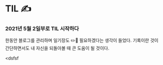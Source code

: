 # TIL ✍️



### 2021년 5월 2일부로 TIL 시작하다



한동안 블로그를 관리하며 일기장도 ✏️📖 필요하겠다는 생각이 들었다.
기록이란 것이 간단하면서도 내 자신을 되돌아볼 때 큰 도움이 될 것이다.

<dsfsf
